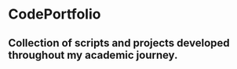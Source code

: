 # CodePortfolio
<h2 align="left"> 
  Collection of scripts and projects developed throughout my academic journey.
</h2>
